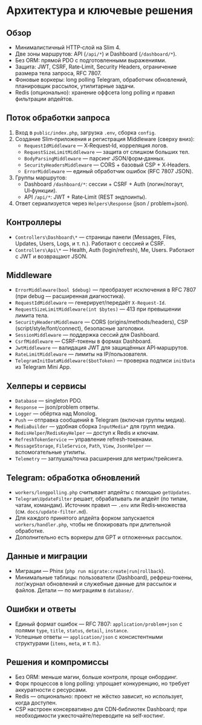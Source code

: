 # Архитектура и ключевые решения

## Обзор
- Минималистичный HTTP‑слой на Slim 4.
- Две зоны маршрутов: API (`/api/*`) и Dashboard (`/dashboard/*`).
- Без ORM: прямой PDO с подготовленными выражениями.
- Защита: JWT, CSRF, Rate‑Limit, Security Headers, ограничение размера тела запроса, RFC 7807.
- Фоновые воркеры: long polling Telegram, обработчик обновлений, планировщик рассылок, утилитарные задачи.
- Redis (опционально): хранение оффсета long polling и правил фильтрации апдейтов.

## Поток обработки запроса
1. Вход в `public/index.php`, загрузка `.env`, сборка `config`.
2. Создание Slim‑приложения и регистрация Middleware (сверху вниз):
   - `RequestIdMiddleware` — X‑Request‑Id, корреляция логов.
   - `RequestSizeLimitMiddleware` — защита от слишком больших тел.
   - `BodyParsingMiddleware` — парсинг JSON/форм‑данных.
   - `SecurityHeadersMiddleware` — CORS + базовый CSP + X‑Headers.
   - `ErrorMiddleware` — единый обработчик ошибок (RFC 7807 JSON).
3. Группы маршрутов:
   - Dashboard `/dashboard/*`: сессии + CSRF + Auth (логин/логаут, UI‑функции).
   - API `/api/*`: JWT + Rate‑Limit (REST эндпоинты).
4. Ответ сериализуется через `Helpers\Response` (json / problem+json).

## Контроллеры
- `Controllers\Dashboard\*` — страницы панели (Messages, Files, Updates, Users, Logs, и т. п.). Работают с сессией и CSRF.
- `Controllers\Api\*` — Health, Auth (login/refresh), Me, Users. Работают с JWT и возвращают JSON.

## Middleware
- `ErrorMiddleware(bool $debug)` — преобразует исключения в RFC 7807 (при debug — расширенная диагностика).
- `RequestIdMiddleware` — генерирует/передаёт `X-Request-Id`.
- `RequestSizeLimitMiddleware(int $bytes)` — 413 при превышении лимита тела.
- `SecurityHeadersMiddleware` — CORS (origins/methods/headers), CSP (script/style/font/connect), безопасные заголовки.
- `SessionMiddleware` — поддержка сессий для Dashboard.
- `CsrfMiddleware` — CSRF‑токены в формах Dashboard.
- `JwtMiddleware` — валидация JWT для защищённых API‑маршрутов.
- `RateLimitMiddleware` — лимиты на IP/пользователя.
- `TelegramInitDataMiddleware($botToken)` — проверка подписи `initData` из Telegram Mini App.

## Хелперы и сервисы
- `Database` — singleton PDO.
- `Response` — json/problem ответы.
- `Logger` — обёртка над Monolog.
- `Push` — отправка сообщений в Telegram (включая группы медиа).
- `MediaBuilder` — удобная сборка `InputMedia*` для групп медиа.
- `RedisHelper`/`RedisKeyHelper` — доступ к Redis и ключам.
- `RefreshTokenService` — управление refresh‑токенами.
- `MessageStorage`, `FileService`, `Path`, `View`, `JsonHelper` — вспомогательные утилиты.
- `Telemetry` — заглушка/точка расширения для метрик/трейсинга.

## Telegram: обработка обновлений
- `workers/longpolling.php` считывает апдейты с помощью `getUpdates`.
- `Telegram\UpdateFilter` решает, обрабатывать ли апдейт (по типам, чатам, командам). Источник правил — `.env` или Redis‑множества (см. `docs/update-filter.md`).
- Для каждого принятого апдейта форком запускается `workers/handler.php`, чтобы не блокировать при длительной обработке.
- Дополнительно есть воркеры для GPT и отложенных рассылок.

## Данные и миграции
- Миграции — Phinx (`php run migrate:create|run|rollback`).
- Минимальные таблицы: пользователи (Dashboard), рефреш‑токены, лог/журнал обновлений и служебные данные для рассылок и файлов. Детали — по миграциям в `database/`.

## Ошибки и ответы
- Единый формат ошибок — RFC 7807: `application/problem+json` с полями `type`, `title`, `status`, `detail`, `instance`.
- Успешные ответы — `application/json` с консистентными структурами (`items`, `meta`, и т. п.).

## Решения и компромиссы
- Без ORM: меньше магии, больше контроля, проще онбординг.
- Форк процессов в long polling: упрощает конкуренцию, но требует аккуратности с ресурсами.
- Redis — опционально: проект не жёстко зависит, но использует, когда доступен.
- CSP настроен консервативно для CDN‑библиотек Dashboard; при необходимости ужесточайте/переводите на self‑хостинг.


